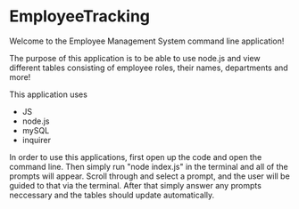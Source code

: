 # EmployeeTracking

Welcome to the Employee Management System command line application!

The purpose of this application is to be able to use node.js and view different tables consisting of employee roles, their names, departments and more!

This application uses 
  - JS
  - node.js
  - mySQL
  - inquirer
  
In order to use this applications, first open up the code and open the command line. Then simply run "node index.js" in the terminal and all of the prompts will appear. Scroll through and select a prompt, and the user will be guided to that via the terminal. After that simply answer any prompts neccessary and the tables should update automatically. 
